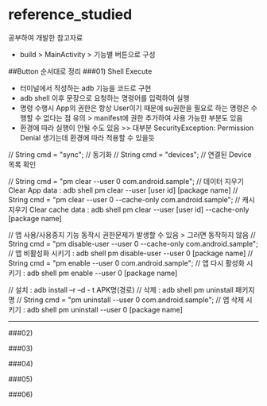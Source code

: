 # reference_studied
공부하여 개발한 참고자료
 - build > MainActivity > 기능별 버튼으로 구성

##Button 순서대로 정리
###01) Shell Execute
 - 터미널에서 작성하는 adb 기능을 코드로 구현
 - adb shell 이후 문장으로 요청하는 명령어를 입력하여 실행
 - 명령 수행시 App의 권한은 항상 User이기 때문에 su권한을 필요로 하는 명령은 수행할 수 없다는 점 유의 > manifest에 권한 추가하여 사용 가능한 부분도 있음
 - 환경에 따라 실행이 안될 수도 있음 >> 대부분 SecurityException: Permission Denial 생기는데 환경에 따라 적용할 수 있을듯

//        String cmd = "sync"; // 동기화
//        String cmd = "devices"; // 연결된 Device 목록 확인

//        String cmd = "pm clear --user 0 com.android.sample"; // 데이터 지우기 Clear App data : adb shell pm clear --user [user id] [package name]
//        String cmd = "pm clear --user 0 --cache-only com.android.sample"; // 캐시 지우기 Clear cache data : adb shell pm clear --user [user id] --cache-only [package name]

//        앱 사용/사용중지 기능 동작시 권한문제가 발생할 수 있음 > 그러면 동작하지 않음
//        String cmd = "pm disable-user --user 0 --cache-only com.android.sample"; // 앱 비활성화 시키기 : adb shell pm disable-user --user 0 [package name]
//        String cmd = "pm enable --user 0 com.android.sample"; // 앱 다시 활성화 시키기 : adb shell pm enable --user 0 [package name]

//        설치 : adb install –r –d - t APK명(경로)
//        삭제 : adb shell pm uninstall 패키지명
//        String cmd = "pm uninstall --user 0 com.android.sample"; // 앱 삭제 시키기 : adb shell pm uninstall --user 0 [package name]

***

###02)

###03)

###04)

###05)

###06)
